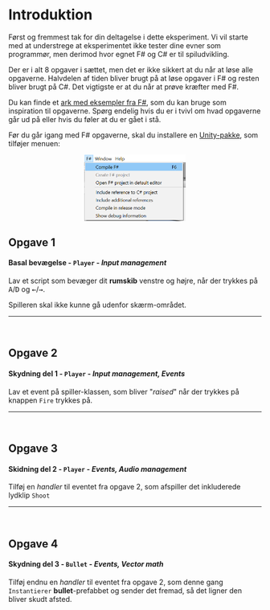 # Introduktion
Først og fremmest tak for din deltagelse i dette eksperiment. Vi vil starte med at understrege at eksperimentet ikke tester dine evner som programmør, men derimod hvor egnet F# og C# er til spiludvikling.

Der er i alt 8 opgaver i sættet, men det er ikke sikkert at du når at løse alle opgaverne. Halvdelen af tiden bliver brugt på at løse opgaver i F# og resten bliver brugt på C#. Det vigtigste er at du når at prøve kræfter med F#.

Du kan finde et [ark med eksempler fra F#](https://sppt-2019.github.io/unity-fsharp-introduction/), som du kan bruge som inspiration til opgaverne. Spørg endelig hvis du er i tvivl om hvad opgaverne går ud på eller hvis du føler at du er gået i stå.

Før du går igang med F# opgaverne, skal du installere en [Unity-pakke](https://sppt-2019.github.io/unity-fsharp-introduction/#brug-af-f-i-unity), som tilføjer menuen:

<img src="../tasks/images/fsharp-menu.png" style="display:block;margin: 0 auto; width: 40%;">




## Opgave 1
#### Basal bevægelse - `Player` - _Input management_
Lav et script som bevæger dit **rumskib** venstre og højre, når der trykkes på <kbd>A</kbd>/<kbd>D</kbd> og <kbd>←</kbd>/<kbd>→</kbd>.

Spilleren skal ikke kunne gå udenfor skærm-området.

___
<br />

## Opgave 2
#### Skydning del 1 - `Player` - _Input management, Events_
Lav et event på spiller-klassen, som bliver "_raised_" når der trykkes på knappen `Fire` trykkes på.

___
<br />

## Opgave 3
#### Skidning del 2 - `Player` - _Events, Audio management_
Tilføj en _handler_ til eventet fra opgave 2, som afspiller det inkluderede lydklip `Shoot`

___
<br />

## Opgave 4
#### Skydning del 3 - `Bullet` - _Events, Vector math_
Tilføj endnu en _handler_ til eventet fra opgave 2, som denne gang `Instantierer` **bullet**-prefabbet og sender det fremad, så det ligner den bliver skudt afsted.